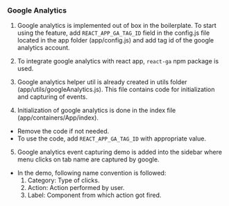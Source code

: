### Google Analytics

1. Google analytics is implemented out of box in the boilerplate. To start using the feature, add `REACT_APP_GA_TAG_ID` field in the config.js file located in the app folder (app/config.js) and add tag id of the google analytics account. 

2. To integrate google analytics with react app, `react-ga` npm package is used.

3. Google analytics helper util is already created in utils folder (app/utils/googleAnalytics.js). This file contains code for initialization and capturing of events.

4. Initialization of google analytics is done in the index file (app/containers/App/index). 
- Remove the code if not needed. 
- To use the code, add `REACT_APP_GA_TAG_ID` with appropriate value.

5. Google analytics event capturing demo is added into the sidebar where menu clicks on tab name are captured by google. 
- In the demo, following name convention is followed:
    1. Category: Type of clicks.
    2. Action: Action performed by user.
    3. Label: Component from which action got fired.
